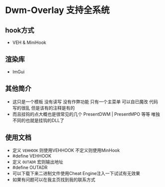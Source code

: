 # Dwm-Overlay 支持全系统
## hook方式
- VEH & MiniHook
## 渲染库
- ImGui
## 其他简介
- 这只是一个模板 没有读写 没有作弊功能 只有一个主菜单 可以自已魔改 代码写的很乱 但是该有的注释是有的
- 而且挂钩的点大概也是很常见的几个 PresentDWM | PresentMPO 等等 唯独不同的也就是挂钩的DLL了
## 使用文档
- 定义 `VEHHOOK` 则使用VEHHOOK 不定义则使用MinHook
- #define VEHHOOK
- 定义 `OUTADR` 宏则输出地址
- #define OUTADR
- 可以下载下来二进制文件使用Cheat Engine注入一下试试有无效果
- 如果有问题可以在我主页找到我的联系方式
